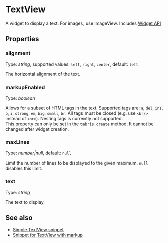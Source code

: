 ---
---
# TextView
A widget to display a text. For images, use ImageView.
Includes [Widget API](Widget.md)

## Properties
### alignment
Type: *string*, supported values: `left`, `right`, `center`, default: `left`

The horizontal alignment of the text.
### markupEnabled
Type: *boolean*

Allows for a subset of HTML tags in the text. Supported tags are: `a`, `del`, `ins`, `b`, `i`, `strong`, `em`, `big`, `small`, `br`. All tags must be closed (e.g. use `<br/>` instead of `<br>`). Nesting tags is currently not supported.<br/>This property can only be set in the `tabris.create` method. It cannot be changed after widget creation.
### maxLines
Type: *number|null*, default: `null`

Limit the number of lines to be displayed to the given maximum. `null` disables this limit.
### text
Type: *string*

The text to display.

## See also
- [Simple TextView snippet](https://github.com/eclipsesource/tabris-js/blob/v1.3.0/snippets/textview/textview.js)
- [Snippet for TextView with markup](https://github.com/eclipsesource/tabris-js/blob/v1.3.0/snippets/textview-markup/textview-markup.js)
